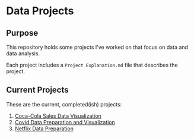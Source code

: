 # Data Projects
## Purpose
This repository holds some projects I've worked on that focus on data and data analysis. 

Each project includes a `Project Explanation.md` file that describes the project.
## Current Projects
These are the current, completed(ish) projects:
1. [Coca-Cola Sales Data Visualization](https://github.com/Chad-Lines/Data-Projects/blob/main/Coca-Cola%20Sales%20Data%20Visualiation/Project%20Explanation.md)
2. [Covid Data Preparation and Visualization](https://github.com/Chad-Lines/Data-Projects/blob/main/Covid%20Data%20Preparation%20and%20Visualization/Project%20Explanation.md)
3. [Netflix Data Preparation](https://github.com/Chad-Lines/Data-Projects/blob/main/Netflix%20Data%20Preparation/Project%20Explanation.md)
